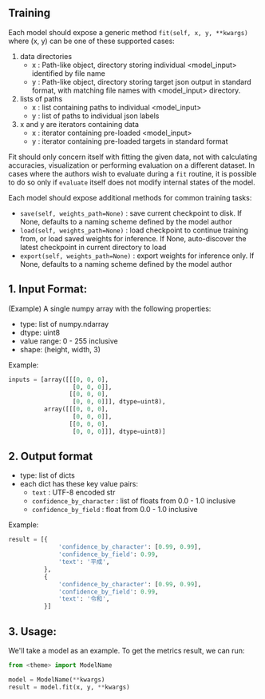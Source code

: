 ## Training
Each model should expose a generic method `fit(self, x, y, **kwargs)` where (x, y) can be one of these supported cases:

1. data directories
    - x : Path-like object, directory storing individual <model_input> identified by file name
    - y : Path-like object, directory storing target json output in standard format, with matching file names with <model_input> directory.
2. lists of paths
    - x : list containing paths to individual <model_input>
    - y : list of paths to individual json labels
3. x and y are iterators containing data
    - x : iterator containing pre-loaded <model_input>
    - y : iterator containing pre-loaded targets in standard format

Fit should only concern itself with fitting the given data, not with calculating accuracies, visualization or performing evaluation on a different dataset. In cases where the authors wish to evaluate during a `fit` routine, it is possible to do so only if `evaluate` itself does not modify internal states of the model.

Each model should expose additional methods for common training tasks:

- `save(self, weights_path=None)` : save current checkpoint to disk. If None, defaults to a naming scheme defined by the model author
- `load(self, weights_path=None)` : load checkpoint to continue training from, or load saved weights for inference. If None, auto-discover the latest checkpoint in current directory to load
- `export(self, weights_path=None)` : export weights for inference only. If None, defaults to a naming scheme defined by the model author


## 1. Input Format:

(Example)
A single numpy array with the following properties:

- type: list of numpy.ndarray
- dtype: uint8
- value range: 0 - 255 inclusive
- shape: (height, width, 3)

Example:

```python
inputs = [array([[[0, 0, 0],
                  [0, 0, 0]],
                 [[0, 0, 0],
                  [0, 0, 0]]], dtype=uint8),
          array([[[0, 0, 0],
                  [0, 0, 0]],
                 [[0, 0, 0],
                  [0, 0, 0]]], dtype=uint8)]   
```


## 2. Output format


- type: list of dicts
- each dict has these key value pairs:
    - `text` : UTF-8 encoded str
    - `confidence_by_character` : list of floats from 0.0 - 1.0 inclusive
    - `confidence_by_field` : float from 0.0 - 1.0 inclusive

Example:

```python
result = [{
              'confidence_by_character': [0.99, 0.99],
              'confidence_by_field': 0.99,
              'text': '平成',
          }, 
          {
              'confidence_by_character': [0.99, 0.99],
              'confidence_by_field': 0.99,
              'text': '令和',
          }]
```

## 3. Usage:

We'll take a model as an example. To get the metrics result, we can run:
```python
from <theme> import ModelName

model = ModelName(**kwargs)
result = model.fit(x, y, **kwargs)

```
